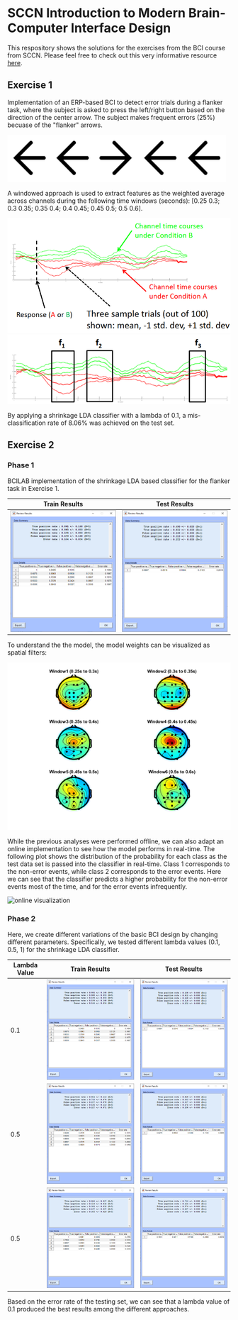 # SCCN Introduction to Modern Brain-Computer Interface Design

This respository shows the solutions for the exercises from the BCI course from SCCN. Please feel free to check out this very informative resource [here](https://sccn.ucsd.edu/wiki/Introduction_To_Modern_Brain-Computer_Interface_Design).

## Exercise 1

Implementation of an ERP-based BCI to detect error trials during a flanker task, where the subject is asked to press the left/right button based on the direction of the center arrow. The subject makes frequent errors (25%) becuase of the "flanker" arrows.

![flanker task](ex1/flanker.png)

A windowed approach is used to extract features as the weighted average across channels during the following time windows (seconds): [0.25 0.3; 0.3 0.35; 0.35 0.4; 0.4 0.45; 0.45 0.5; 0.5 0.6].

![ERP 1](ex1/ERP_1.png)
![ERP 2](ex1/ERP_2.png)

By applying a shrinkage LDA classifier with a lambda of 0.1, a mis-classification rate of 8.06% was achieved on the test set.


## Exercise 2

### Phase 1

BCILAB implementation of the shrinkage LDA based classifier for the flanker task in Exercise 1.

| Train Results | Test Results |
| ------------- | ------------ |
| ![train results](ex2/ex2_phase1_train_results.png) | ![test results](ex2/ex2_phase1_test_results.png) |


To understand the the model, the model weights can be visualized as spatial filters:

![model weights](ex2/ex2_phase1_model_weights.png)


While the previous analyses were performed offline, we can also adapt an online implementation to see how the model performs in real-time. The following plot shows the distribution of the probability for each class as the test data set is passed into the classifier in real-time. Class 1 corresponds to the non-error events, while class 2 corresponds to the error events. Here we can see that the classifier predicts a higher probability for the non-error events most of the time, and for the error events infrequently.

![online visualization](ex2_phase1_online.gif)


### Phase 2

Here, we create different variations of the basic BCI design by changing different parameters. Specifically, we tested different lambda values (0.1, 0.5, 1) for the shrinkage LDA classifier.

| Lambda Value | Train Results | Test Results |
| ------------ | ------------- | ------------ |
| 0.1          | ![slda01train](ex2/ex2_phase2_slda01_train_results.png) | ![slda01test](ex2/ex2_phase2_slda01_test_results.png) |
| 0.5          | ![slda05train](ex2/ex2_phase2_slda05_train_results.png) | ![slda05test](ex2/ex2_phase2_slda05_test_results.png) |
| 0.5          | ![slda1train](ex2/ex2_phase2_slda1_train_results.png)   | ![slda1test](ex2/ex2_phase2_slda1_test_results.png)   |


Based on the error rate of the testing set, we can see that a lambda value of 0.1 produced the best results among the different approaches.

